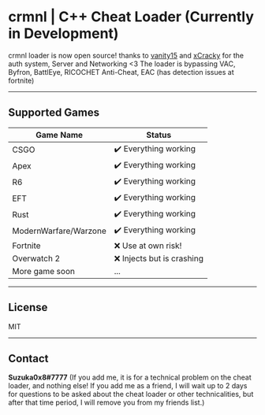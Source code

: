 # crmnl | C++ Cheat Loader (Currently in Development)
   
  crmnl loader is now open source! thanks to [vanity15](https://github.com/vanity15) and [xCracky](https://github.com/xCracky) for the auth system, Server and Networking   <3
  The loader is bypassing VAC, Byfron, BattlEye, RICOCHET Anti-Cheat, EAC (has detection issues at fortnite)
  
---
  
## Supported Games

| Game Name | Status  |
| ---- | ---- |
| CSGO |   :heavy_check_mark: Everything working |
| Apex |   :heavy_check_mark: Everything working |
| R6 |  :heavy_check_mark: Everything working |
| EFT | :heavy_check_mark: Everything working |
| Rust | :heavy_check_mark: Everything working |
| ModernWarfare/Warzone | :heavy_check_mark: Everything working |
| Fortnite | :x: Use at own risk! |
| Overwatch 2 |   :x: Injects but is crashing |
| More game soon | ... |

---

## License

MIT

---

## Contact

**Suzuka0x8#7777** (If you add me, it is for a technical problem on the cheat loader, and nothing else! If you add me as a friend, I will wait up to 2 days for questions to be asked about the cheat loader or other technicalities, but after that time period, I will remove you from my friends list.)
